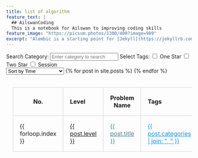 ```yaml
---
title: list of algorithm
feature_text: |
  ## AilswanCoding
  This is a notebook for Ailswan to improving coding skills
feature_image: "https://picsum.photos/1300/400?image=989"
excerpt: "Alembic is a starting point for [Jekyll](https://jekyllrb.com/) projects. Rather than starting from scratch, this boilerplate is designed to get the ball rolling immediately. Install it, configure it, tweak it, push it."
---
```

<div class="tag-filter">
    <label for="searchCategory">Search Category:</label>
    <input type="text" id="searchCategory" placeholder="Enter category to search">
    <label>Select Tags:</label>
    <!-- <input type="checkbox" name="tags" value="AMateList">AMateList -->
    <!-- <br> -->
    <input type="checkbox" id="oneStarCheckbox"> One Star
    <input type="checkbox" id="twoStarCheckbox"> Two Star
    <input type="checkbox" id="sessionCheckbox"> Session
    <!-- <label>Enter Tags:</label>
    <input type="text" id="manualTagInput" placeholder="Enter tag"> -->
</div>

<select id="sortDropdown">
    <option value="time">Sort by Time</option>
    <option value="level">Sort by Level</option>
    <option value="problemName">Sort by Problem Name</option>
    <!-- <option value="category">Sort by Category</option>
    <option value="status">Sort by Status</option> -->
</select>

<table style="border-collapse: collapse; width: 100%; padding: 18px;">
  <thead>
    <tr>
      <th style="text-align:center; border: 1px solid lightgrey; padding: 18px;">No.</th>
      <th style="text-align:left; border: 1px solid lightgrey; padding: 18px;">Level</th>
      <th style="text-align:center; border: 1px solid lightgrey; padding: 18px;">Problem Name</th>
      <th style="text-align:left; border: 1px solid lightgrey; padding: 18px;">Tags</th>
      <th style="text-align:left; border: 1px solid lightgrey; padding: 18px;">Category</th>
      <th style="text-align:left; border: 1px solid lightgrey; padding: 18px;">Status</th>
      <th style="text-align:left; border: 1px solid lightgrey; padding: 18px;">Session</th>
    </tr>
  </thead>
  <tbody>
    {% for post in site.posts %}
    <tr data-time="{{ post.feature_text | slice: -12, 10 | date: '%Y-%m-%d' }}" data-tags="{{ post.categories | join: ',' }}" data-status="{{ post.status }}" data-session="{{ post.session }}">
        <td style="border: 1px solid lightgrey; padding: 18px;">{{ forloop.index }}</td>
        <td style="border: 1px solid lightgrey; padding: 18px;">
          <a href="{{ post.url }}" 
             style="{% if post.level == 'hard' %}color: #f44336;{% elsif post.level == 'medium' %}color: #f68140;{% endif %}">
             {{ post.level }}
          </a>
        </td>
         <td style="border: 1px solid lightgrey; padding: 18px;"><a href="{{ post.url }}"  style="color: #45818e" >{{ post.title }}</a></td>
        <td style="border: 1px solid lightgrey; padding: 18px;"><a href="{{ post.url }}" style="color: #0d94e7;">{{ post.categories | join: ", " }}</a></td>
        <td style="border: 1px solid lightgrey; padding: 18px;">{{ post.category }}</td>
        <td style="border: 1px solid lightgrey; padding: 18px;">{{ post.status }}</td>
        <td style="border: 1px solid lightgrey; padding: 18px;">{{ post.session }}</td>  
    </tr>
    {% endfor %}
  </tbody>
</table>

<!-- JavaScript for sorting and filtering -->
<script>
// Sorting function remains the same
document.getElementById('sortDropdown').addEventListener('change', function() {
    var sortingMethod = this.value;
    var tbody = document.querySelector('table tbody');
    var rows = Array.prototype.slice.call(tbody.querySelectorAll('tr'));
    
    rows.sort(function(a, b) {
        switch(sortingMethod) {
            case 'time':
                var dateA = new Date(a.getAttribute('data-time'));
                var dateB = new Date(b.getAttribute('data-time'));
                return dateB - dateA;
            case 'level':
                return a.querySelector('td:nth-child(2)').textContent.localeCompare(b.querySelector('td:nth-child(2)').textContent);
            case 'problemName':
                return a.querySelector('td:nth-child(3)').textContent.localeCompare(b.querySelector('td:nth-child(3)').textContent);
            case 'category':
                return a.querySelector('td:nth-child(5)').textContent.localeCompare(b.querySelector('td:nth-child(5)').textContent);
            case 'status':
                return a.querySelector('td:nth-child(6)').textContent.localeCompare(b.querySelector('td:nth-child(6)').textContent);
        }
    });

    rows.forEach(function(row) {
        tbody.appendChild(row);
    });
});

document.querySelectorAll('.tag-filter input[type="checkbox"]').forEach(function(checkbox) {
    checkbox.addEventListener('change', filterTable);
});

// Assuming manualTagInput was commented out by mistake; uncomment if necessary
document.getElementById('manualTagInput')?.addEventListener('input', filterTable);

document.getElementById('searchCategory').addEventListener('input', filterTable);

document.getElementById('sessionCheckbox').addEventListener('change', filterTable);

function normalizeString(str) {
    return str.toLowerCase().replace(/\s+/g, '');
}

document.getElementById('sortDropdown').addEventListener('change', function() {
    var sortingMethod = this.value;
    var tbody = document.querySelector('table tbody');
    var rows = Array.prototype.slice.call(tbody.querySelectorAll('tr'));
    
    rows.sort(function(a, b) {
        switch(sortingMethod) {
            case 'time':
                var dateA = new Date(a.getAttribute('data-time'));
                var dateB = new Date(b.getAttribute('data-time'));
                return dateB - dateA;
            case 'level':
                return a.querySelector('td:nth-child(2)').textContent.localeCompare(b.querySelector('td:nth-child(2)').textContent);
            case 'problemName':
                return a.querySelector('td:nth-child(3)').textContent.localeCompare(b.querySelector('td:nth-child(3)').textContent);
            case 'category':
                return a.querySelector('td:nth-child(5)').textContent.localeCompare(b.querySelector('td:nth-child(5)').textContent);
            case 'status':
                return a.querySelector('td:nth-child(6)').textContent.localeCompare(b.querySelector('td:nth-child(6)').textContent);
        }
    });

    rows.forEach(function(row) {
        tbody.appendChild(row);
    });
});

document.querySelectorAll('.tag-filter input[type="checkbox"]').forEach(function(checkbox) {
    checkbox.addEventListener('change', filterTable);
});

document.getElementById('manualTagInput')?.addEventListener('input', filterTable);
document.getElementById('searchCategory').addEventListener('input', filterTable);
document.getElementById('sessionCheckbox')?.addEventListener('change', function() {
    console.log('Session Checkbox Changed');
    filterTable();
});

function normalizeString(str) {
    return str.toLowerCase().replace(/\s+/g, '');
}

function filterTable() {
    var checkboxes = document.querySelectorAll('.tag-filter input[type="checkbox"]');
    var selectedTags = Array.from(checkboxes).filter(function(checkbox) {
        return checkbox.checked && checkbox.id !== 'oneStarCheckbox' && checkbox.id !== 'twoStarCheckbox';
    }).map(function(checkbox) {
        return normalizeString(checkbox.value);
    });

    var manualTag = normalizeString(document.getElementById('manualTagInput')?.value.trim() || '');
    if (manualTag) {
        selectedTags.push(manualTag);
    }

    var filterOneStar = document.getElementById('oneStarCheckbox').checked;
    var filterTwoStar = document.getElementById('twoStarCheckbox').checked;
    var filterSession = document.getElementById('sessionCheckbox')?.checked;
    // console.log('Filter Session:', filterSession);
    var query = normalizeString(document.getElementById('searchCategory').value.trim());

    var rows = document.querySelectorAll('table tbody tr');
    rows.forEach(function(row) {
        var tags = row.getAttribute('data-tags');
        var status = row.querySelector('td:nth-child(6)').textContent.trim();
        var session = row.getAttribute('data-session')?.trim();
        var category = normalizeString(row.querySelector('td:nth-child(5)').textContent);

        var showRow = true;

        // Check if tags should filter the row
        if (tags) {
            tags = tags.split(',').map(normalizeString);
            showRow = selectedTags.every(function(tag) {
                return tags.includes(tag);
            });
        }

        // Check if "One Star" checkbox is selected and match status
        if (filterOneStar && status !== '★') {
            showRow = false;
        }
        if (filterTwoStar && status !== '★★') {
            showRow = false;
        }

        // Check if session filter is applied and session value is valid
        if (filterSession) {
            var sessionNumber = parseInt(session, 10);
            showRow = !isNaN(sessionNumber) && sessionNumber > 0;
        }

        // If there's a query, match it against the category
        if (query && !category.includes(query)) {
            showRow = false;
        }

        row.style.display = showRow ? '' : 'none';
    });
}


</script>
